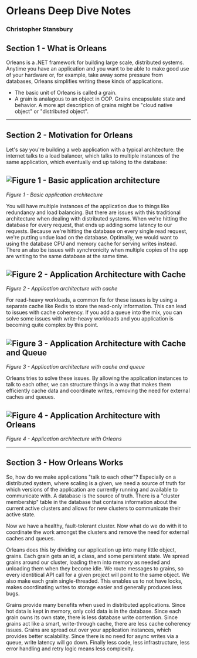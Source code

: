 # Orleans Deep Dive Notes
### Christopher Stansbury
## Section 1 - What is Orleans
Orleans is a .NET framework for building large scale, distributed systems. Anytime you have an application and you want to be able to make good use of your hardware or, for example, take away some pressure from databases, Orleans simplifies writing these kinds of applications.  
- The basic unit of Orleans is called a grain.
- A grain is analagous to an object in OOP. Grains encapsulate state and behavior. A more apt description of grains might be "cloud native object" or "distributed object".
---
## Section 2 - Motivation for Orleans
Let's say you're building a web application with a typical architecture: the internet talks to a load balancer, which talks to multiple instances of the same application, which eventually end up talking to the database:

![Figure 1 - Basic application architecture](https://res.cloudinary.com/stansbury/image/upload/b_rgb:ffffff/v1625858138/basic-app-arch_pahnty.png)
---
*Figure 1 - Basic application architecture*


You will have multiple instances of the application due to things like redundancy and load balancing. But there are issues with this traditional architecture when dealing with distributed systems. When we're hitting the database for every request, that ends up adding some latency to our requests. Because we're hitting the database on every single read request, we're putting undue load on the database. Optimally, we would want to using the database CPU and memory cache for serving writes instead. There an also be issues with synchronicity when multiple copies of the app are writing to the same database at the same time. 


![Figure 2 - Application Architecture with Cache](https://res.cloudinary.com/stansbury/image/upload/b_rgb:ffffff/v1625857978/basic-app-arch-cache_c52xqz.png)
---
*Figure 2 - Application architecture with cache*

For read-heavy workloads, a common fix for these issues is by using a separate cache like Redis to store the read-only information. This can lead to issues with cache coherency. If you add a queue into the mix, you can solve some issues with write-heavy workloads and you application is becoming quite complex by this point. 

![Figure 3 - Application Architecture with Cache and Queue](https://res.cloudinary.com/stansbury/image/upload/b_rgb:ffffff/v1625858441/basic-app-arch-cacheandqueue_y1co7v.png)
---
*Figure 3 - Application architecture with cache and queue*

Orleans tries to solve these issues. By allowing the application instances to talk to each other, we can structure things in a way that makes them efficiently cache data and coordinate writes, removing the need for external caches and queues.

![Figure 4 - Application Architecture with Orleans](https://res.cloudinary.com/stansbury/image/upload/b_rgb:ffffff/v1625858658/orleans-app-arch_jpto6h.png)
---
*Figure 4 - Application architecture with Orleans*

---
## Section 3 - How Orleans Works
So, how do we make applications "talk to each other"? Especially on a distributed system, where scaling is a given, we need a source of truth for which versions of the application are currently running and available to communicate with. A database is the source of truth. There is a "cluster membership" table in the database that contains information about the current active clusters and allows for new clusters to communicate their active state. 

Now we have a healthy, fault-tolerant cluster. Now what do we do with it to coordinate the work amongst the clusters and remove the need for external caches and queues.

Orleans does this by dividing our application up into many little object, grains. Each grain gets an id, a class, and some persistent state. We spread grains around our cluster, loading them into memory as needed and unloading them when they become idle. We route messages to grains, so every identitical API call for a given project will point to the same object. We also make each grain single-threaded. This enables us to not have locks, makes coordinating writes to storage easier and generally produces less bugs. 

Grains provide many benefits when used in distributed applications. Since hot data is kept in memory, only cold data is in the database. Since each grain owns its own state, there is less database write contention. Since grains act like a smart, write-through cache, there are less cache coherency issues. Grains are spread out over your application instances, which provides better scalability. Since there is no need for async writes via a queue, write latency will go down. Finally less code, less infrastructure, less error handling and retry logic means less complexity. 